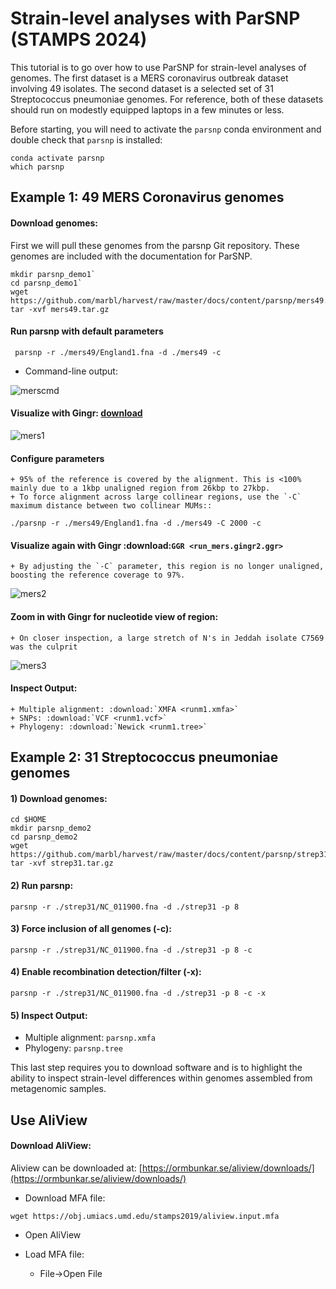 # Strain-level analyses with ParSNP (STAMPS 2024)

This tutorial is to go over how to use ParSNP for strain-level analyses of genomes. The first dataset is a MERS coronavirus outbreak dataset involving 49 isolates. The second dataset is a selected set of 31 Streptococcus pneumoniae genomes. For reference, both of these datasets should run on modestly equipped laptops in a few minutes or less.	

Before starting, you will need to activate the `parsnp` conda environment and double check that `parsnp` is installed:

```
conda activate parsnp
which parsnp
```

## Example 1: 49 MERS Coronavirus genomes

#### Download genomes: 

First we will pull these genomes from the parsnp Git repository. These genomes are included with the documentation for ParSNP.

```
mkdir parsnp_demo1`
cd parsnp_demo1`
wget https://github.com/marbl/harvest/raw/master/docs/content/parsnp/mers49.tar.gz
tar -xvf mers49.tar.gz
```

#### Run parsnp with default parameters 

```
 parsnp -r ./mers49/England1.fna -d ./mers49 -c
```
 
* Command-line output:

![merscmd](https://github.com/marbl/harvest/raw/master/docs/content/parsnp/run_mers.cmd1.png?raw=true)

#### Visualize with Gingr: [download](https://github.com/marbl/harvest/raw/master/docs/content/parsnp/run_mers.gingr1.ggr)

![mers1](https://github.com/marbl/harvest/raw/master/docs/content/parsnp/run_mers.gingr1.png?raw=true)

#### Configure parameters
	+ 95% of the reference is covered by the alignment. This is <100% mainly due to a 1kbp unaligned region from 26kbp to 27kbp.
	+ To force alignment across large collinear regions, use the `-C` maximum distance between two collinear MUMs::

```
./parsnp -r ./mers49/England1.fna -d ./mers49 -C 2000 -c
```
	
####  Visualize again with Gingr :download:`GGR <run_mers.gingr2.ggr>`
	+ By adjusting the `-C` parameter, this region is no longer unaligned, boosting the reference coverage to 97%.

![mers2](https://github.com/marbl/harvest/raw/master/docs/content/parsnp/run_mers.gingr2.png?raw=true)

####  Zoom in with Gingr for nucleotide view of region:
	+ On closer inspection, a large stretch of N's in Jeddah isolate C7569 was the culprit
 
![mers3](https://github.com/marbl/harvest/raw/master/docs/content/parsnp/run_mers.gingr3.png?raw=true)
 
#### Inspect Output:
	+ Multiple alignment: :download:`XMFA <runm1.xmfa>` 
	+ SNPs: :download:`VCF <runm1.vcf>`
	+ Phylogeny: :download:`Newick <runm1.tree>`

## Example 2: 31 Streptococcus pneumoniae genomes

#### 1) Download genomes:
```
cd $HOME
mkdir parsnp_demo2
cd parsnp_demo2
wget https://github.com/marbl/harvest/raw/master/docs/content/parsnp/strep31.tar.gz
tar -xvf strep31.tar.gz
```

#### 2) Run parsnp:
  
```
parsnp -r ./strep31/NC_011900.fna -d ./strep31 -p 8
```

#### 3) Force inclusion of all genomes (-c):
  
```
parsnp -r ./strep31/NC_011900.fna -d ./strep31 -p 8 -c
```

#### 4) Enable recombination detection/filter (-x):

```
parsnp -r ./strep31/NC_011900.fna -d ./strep31 -p 8 -c -x
```

#### 5) Inspect Output:
  
 * Multiple alignment: `parsnp.xmfa`
 * Phylogeny: `parsnp.tree`

This last step requires you to download software and is to highlight the ability to inspect strain-level differences within genomes assembled from metagenomic samples.

## Use AliView 

#### Download AliView:

Aliview can be downloaded at: [https://ormbunkar.se/aliview/downloads/](https://ormbunkar.se/aliview/downloads/)

 * Download MFA file:
```
wget https://obj.umiacs.umd.edu/stamps2019/aliview.input.mfa
```

 * Open AliView
      
 * Load MFA file:
	+ File->Open File

